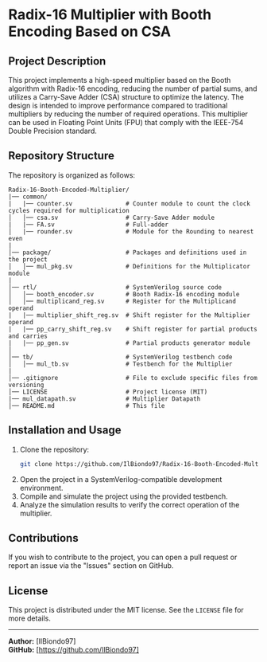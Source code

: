 # Radix-16 Multiplier with Booth Encoding Based on CSA

## Project Description
This project implements a high-speed multiplier based on the Booth algorithm with Radix-16 encoding, reducing the number of partial sums, and utilizes a Carry-Save Adder (CSA) structure to optimize the latency. The design is intended to improve performance compared to traditional multipliers by reducing the number of required operations. This multiplier can be used in Floating Point Units (FPU) that comply with the IEEE-754 Double Precision standard.

## Repository Structure
The repository is organized as follows:

```
Radix-16-Booth-Encoded-Multiplier/
|── common/
|   |── counter.sv               # Counter module to count the clock cycles required for multiplication 
│   │── csa.sv                   # Carry-Save Adder module
|   |── FA.sv                    # Full-adder
│   |── rounder.sv               # Module for the Rounding to nearest even
|
│── package/                     # Packages and definitions used in the project
│   │── mul_pkg.sv               # Definitions for the Multiplicator module
|      
│── rtl/                         # SystemVerilog source code
│   │── booth_encoder.sv         # Booth Radix-16 encoding module
│   │── multiplicand_reg.sv      # Register for the Multiplicand operand
|   |── multiplier_shift_reg.sv  # Shift register for the Multiplier operand
|   |── pp_carry_shift_reg.sv    # Shift register for partial products and carries
|   |── pp_gen.sv                # Partial products generator module
│
│── tb/                          # SystemVerilog testbench code
│   │── mul_tb.sv                # Testbench for the Multiplier
|
│── .gitignore                   # File to exclude specific files from versioning
│── LICENSE                      # Project license (MIT)
|── mul_datapath.sv              # Multiplier Datapath
│── README.md                    # This file
```

## Installation and Usage
1. Clone the repository:
   ```sh
   git clone https://github.com/IlBiondo97/Radix-16-Booth-Encoded-Multiplier.git
   ```
2. Open the project in a SystemVerilog-compatible development environment.
3. Compile and simulate the project using the provided testbench.
4. Analyze the simulation results to verify the correct operation of the multiplier.

## Contributions
If you wish to contribute to the project, you can open a pull request or report an issue via the "Issues" section on GitHub.

## License
This project is distributed under the MIT license. See the `LICENSE` file for more details.

---

**Author:** [IlBiondo97]  
**GitHub:** [https://github.com/IlBiondo97]